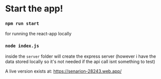 # Start the app!

### `npm run start`
for running the react-app locally

### `node index.js`
inside the `server` folder will create the express server (however i have the data stored locally so it's not needed if the api call isnt something to test)


A live version exists at:
https://senarion-28243.web.app/
